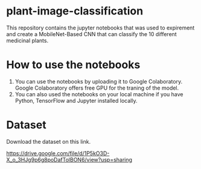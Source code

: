 # plant-image-classification

This repository contains the jupyter notebooks that was used to expirement and create a MobileNet-Based CNN that can classify the 10 different medicinal plants.

# How to use the notebooks
1. You can use the notebooks by uploading it to Google Colaboratory. Google Colaboratory offers free GPU for the traning of the model.
2. You can also used the notebooks on your local machine if you have Python, TensorFlow and Jupyter installed locally. 

# Dataset
Download the dataset on this link.

https://drive.google.com/file/d/1P5kO3D-X_o_3HJg9p6g8poDafTolBON6/view?usp=sharing
